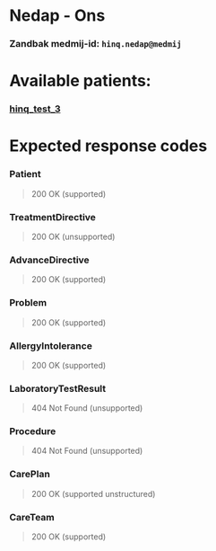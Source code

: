 # Nedap - Ons
### Zandbak medmij-id: `hinq.nedap@medmij`

# Available patients:

### [hinq_test_3](hinq_test_3/)

# Expected response codes

### Patient
> 200 OK (supported)

### TreatmentDirective
> 200 OK (unsupported)

### AdvanceDirective
> 200 OK (supported)

### Problem
> 200 OK (supported)

### AllergyIntolerance
> 200 OK (supported)

### LaboratoryTestResult
> 404 Not Found (unsupported)

### Procedure
> 404 Not Found (unsupported)

### CarePlan
> 200 OK (supported unstructured)

### CareTeam
> 200 OK (supported)
